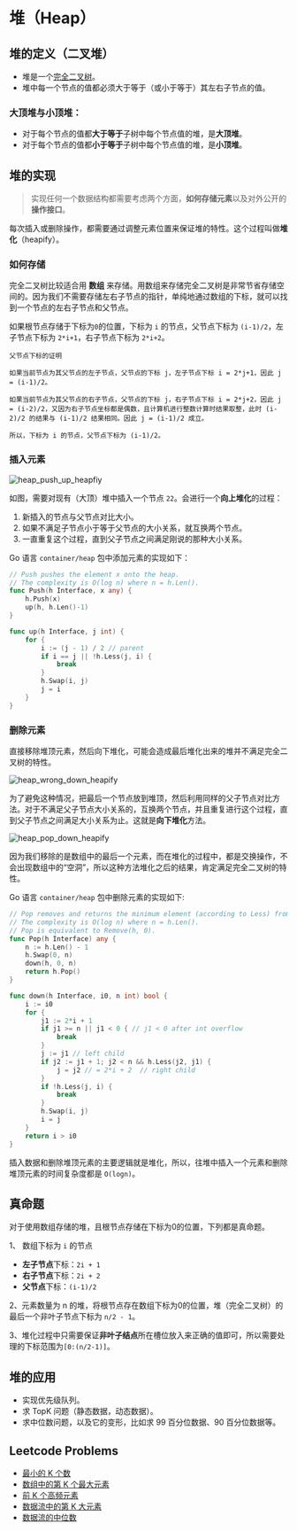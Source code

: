 # 堆（Heap）

## 堆的定义（二叉堆）

- 堆是一个[完全二叉树](../data_struct/binary_tree.md)。
- 堆中每一个节点的值都必须大于等于（或小于等于）其左右子节点的值。

### 大顶堆与小顶堆：

- 对于每个节点的值都**大于等于**子树中每个节点值的堆，是**大顶堆**。
- 对于每个节点的值都**小于等于**子树中每个节点值的堆，是**小顶堆**。

## 堆的实现

> 实现任何一个数据结构都需要考虑两个方面，**如何存储元素**以及对外公开的**操作接口**。

每次插入或删除操作，都需要通过调整元素位置来保证堆的特性。这个过程叫做**堆化**（heapify）。

### 如何存储

完全二叉树比较适合用 **数组** 来存储。用数组来存储完全二叉树是非常节省存储空间的。因为我们不需要存储左右子节点的指针，单纯地通过数组的下标，就可以找到一个节点的左右子节点和父节点。

如果根节点存储于下标为`0`的位置，下标为 `i` 的节点，父节点下标为 `(i-1)/2`，左子节点下标为 `2*i+1`，右子节点下标为 `2*i+2`。

```
父节点下标的证明

如果当前节点为其父节点的左子节点，父节点的下标 j，左子节点下标 i = 2*j+1，因此 j = (i-1)/2。 

如果当前节点为其父节点的右子节点，父节点的下标 j，右子节点下标 i = 2*j+2，因此 j = (i-2)/2，又因为右子节点坐标都是偶数，且计算机进行整数计算时结果取整，此时 (i-2)/2 的结果与 (i-1)/2 结果相同。因此 j = (i-1)/2 成立。

所以，下标为 i 的节点，父节点下标为 (i-1)/2。
```

### 插入元素

![heap_push_up_heapfiy](../static/heap_push_up_heapify.webp)

如图，需要对现有（大顶）堆中插入一个节点 `22`。会进行一个**向上堆化**的过程：

1. 新插入的节点与父节点对比大小。
2. 如果不满足子节点小于等于父节点的大小关系，就互换两个节点。
3. 一直重复这个过程，直到父子节点之间满足刚说的那种大小关系。

Go 语言 `container/heap` 包中添加元素的实现如下：

```go
// Push pushes the element x onto the heap.
// The complexity is O(log n) where n = h.Len().
func Push(h Interface, x any) {
	h.Push(x)
	up(h, h.Len()-1)
}

func up(h Interface, j int) {
	for {
		i := (j - 1) / 2 // parent
		if i == j || !h.Less(j, i) {
			break
		}
		h.Swap(i, j)
		j = i
	}
}
```

### 删除元素

直接移除堆顶元素，然后向下堆化，可能会造成最后堆化出来的堆并不满足完全二叉树的特性。

![heap_wrong_down_heapify](../static/heap_wrong_down_heapify.webp)

为了避免这种情况，把最后一个节点放到堆顶，然后利用同样的父子节点对比方法。对于不满足父子节点大小关系的，互换两个节点，并且重复进行这个过程，直到父子节点之间满足大小关系为止。这就是**向下堆化**方法。

![heap_pop_down_heapify](../static/heap_pop_down_heapify.webp)

因为我们移除的是数组中的最后一个元素，而在堆化的过程中，都是交换操作，不会出现数组中的“空洞”，所以这种方法堆化之后的结果，肯定满足完全二叉树的特性。

Go 语言 `container/heap` 包中删除元素的实现如下:

```go
// Pop removes and returns the minimum element (according to Less) from the heap.
// The complexity is O(log n) where n = h.Len().
// Pop is equivalent to Remove(h, 0).
func Pop(h Interface) any {
	n := h.Len() - 1
	h.Swap(0, n)
	down(h, 0, n)
	return h.Pop()
}

func down(h Interface, i0, n int) bool {
	i := i0
	for {
		j1 := 2*i + 1
		if j1 >= n || j1 < 0 { // j1 < 0 after int overflow
			break
		}
		j := j1 // left child
		if j2 := j1 + 1; j2 < n && h.Less(j2, j1) {
			j = j2 // = 2*i + 2  // right child
		}
		if !h.Less(j, i) {
			break
		}
		h.Swap(i, j)
		i = j
	}
	return i > i0
}
```

插入数据和删除堆顶元素的主要逻辑就是堆化，所以，往堆中插入一个元素和删除堆顶元素的时间复杂度都是 `O(logn)`。

## 真命题

对于使用数组存储的堆，且根节点存储在下标为0的位置，下列都是真命题。

1、 数组下标为 `i` 的节点

- **左子节点**下标：`2i + 1`
- **右子节点**下标：`2i + 2` 
- **父节点**下标：`(i-1)/2`

2、元素数量为 n 的堆，将根节点存在数组下标为0的位置，堆（完全二叉树）的最后一个非叶子节点下标为 `n/2 - 1`。

3、堆化过程中只需要保证**非叶子结点**所在槽位放入来正确的值即可，所以需要处理的下标范围为`[0:(n/2-1)]`。

## 堆的应用

- 实现优先级队列。
- 求 TopK 问题（静态数据，动态数据）。
- 求中位数问题，以及它的变形，比如求 99 百分位数据、90 百分位数据等。

## Leetcode Problems
- [最小的 K 个数](https://leetcode.cn/problems/zui-xiao-de-kge-shu-lcof/)
- [数组中的第 K 个最大元素](https://leetcode.cn/problems/kth-largest-element-in-an-array/)
- [前 K 个高频元素](https://leetcode.cn/problems/top-k-frequent-elements/)
- [数据流中的第 K 大元素](https://leetcode.cn/problems/kth-largest-element-in-a-stream/)
- [数据流的中位数](https://leetcode.cn/problems/find-median-from-data-stream/)